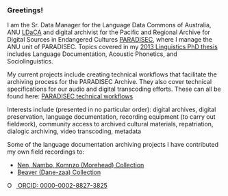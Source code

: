 ### Greetings!

I am the Sr. Data Manager for the Language Data Commons of Australia, ANU [LDaCA](https://www.ldaca.edu.au/) and digital archivist for the Pacific and Regional Archive for Digital Sources in Endangered Cultures [PARADISEC](https://www.paradisec.org.au/), where I manage the ANU unit of PARADISEC. Topics covered in my [2013 Linguistics PhD thesis](https://digital.lib.washington.edu/researchworks/handle/1773/23468) includes Language Documentation, Acoustic Phonetics, and Sociolinguistics. 

My current projects include creating technical workflows that facilitate the archiving process for the PARADISEC Archive. They also cover technical specifications for our audio and digital transcoding efforts. These can all be found here: [PARADISEC technical workflows](https://paradisec-archive.github.io/PARADISEC_workflows/)

Interests include (presented in no particular order): digital archives, digital preservation, language documentation, recording equipment (to carry out fieldwork), community access to archived cultural materials, repatriation, dialogic archiving, video transcoding, metadata

Some of the language documentation archiving projects I have contributed my own field recordings to:

* [Nen, Nambo, Komnzo (Morehead) Collection](https://hdl.handle.net/1839/00-0000-0000-0017-89A2-B) <br>
* [Beaver (Dane-zaa) Collection](https://hdl.handle.net/1839/2f89ddbf-9a60-487c-8089-8c206848c98d)

<div itemscope itemtype="https://schema.org/Person"><a itemprop="sameAs" content="https://orcid.org/0000-0002-8827-3825" href="https://orcid.org/0000-0002-8827-3825" target="orcid.widget" rel="me noopener noreferrer" style="vertical-align:top;"><img src="https://orcid.org/sites/default/files/images/orcid_16x16.png" style="width:1em;margin-right:.5em;" alt="ORCID iD icon"> ORCID: 0000-0002-8827-3825</a></div>



<!--
**juliamiller/juliamiller** is a ✨ _special_ ✨ repository because its `README.md` (this file) appears on your GitHub profile.
Here are some ideas to get you started:
- 🔭 I’m currently working on ...
- 🌱 I’m currently learning ...
- 👯 I’m looking to collaborate on ...
- 🤔 I’m looking for help with ...
- 💬 Ask me about ...
- 📫 How to reach me: ...
- 😄 Pronouns: ...
- ⚡ Fun fact: ...
-->
